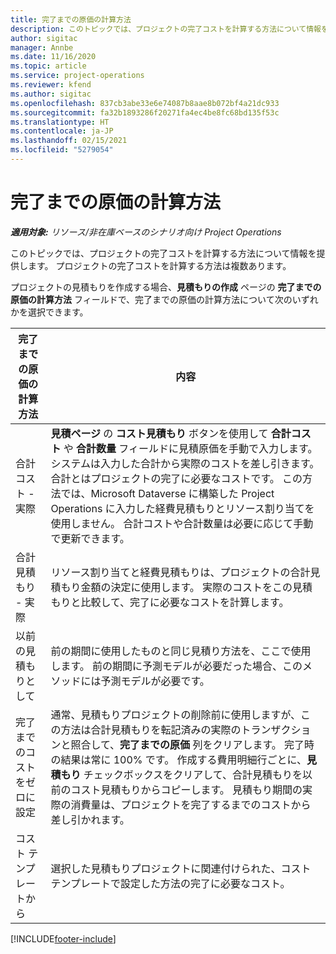 ```yaml
---
title: 完了までの原価の計算方法
description: このトピックでは、プロジェクトの完了コストを計算する方法について情報を提供します。
author: sigitac
manager: Annbe
ms.date: 11/16/2020
ms.topic: article
ms.service: project-operations
ms.reviewer: kfend
ms.author: sigitac
ms.openlocfilehash: 837cb3abe33e6e74087b8aae8b072bf4a21dc933
ms.sourcegitcommit: fa32b1893286f20271fa4ec4be8fc68bd135f53c
ms.translationtype: HT
ms.contentlocale: ja-JP
ms.lasthandoff: 02/15/2021
ms.locfileid: "5279054"
---
```

# <a name="cost-to-complete-methods"></a>完了までの原価の計算方法

_**適用対象:** リソース/非在庫ベースのシナリオ向け Project Operations_

このトピックでは、プロジェクトの完了コストを計算する方法について情報を提供します。 プロジェクトの完了コストを計算する方法は複数あります。 

プロジェクトの見積もりを作成する場合、**見積もりの作成** ページの **完了までの原価の計算方法** フィールドで、完了までの原価の計算方法について次のいずれかを選択できます。

| 完了までの原価の計算方法    | 内容                                                                                                                                                                                                                                                                                                                                                                                                                                                                                        |
|------------------------------|----------------------------------------------------------------------------------------------------------------------------------------------------------------------------------------------------------------------------------------------------------------------------------------------------------------------------------------------------------------------------------------------------------------------------------------------------------------------------------------------------|
| 合計コスト - 実際            | **見積ページ** の **コスト見積もり** ボタンを使用して **合計コスト** や **合計数量** フィールドに見積原価を手動で入力します。 システムは入力した合計から実際のコストを差し引きます。 合計とはプロジェクトの完了に必要なコストです。 この方法では、Microsoft Dataverse に構築した Project Operations に入力した経費見積もりとリソース割り当てを使用しません。 合計コストや合計数量は必要に応じて手動で更新できます。  |
| 合計見積もり - 実際        | リソース割り当てと経費見積もりは、プロジェクトの合計見積もり金額の決定に使用します。 実際のコストをこの見積もりと比較して、完了に必要なコストを計算します。                                                                                                                                                                                                                                                                          |
| 以前の見積もりとして         | 前の期間に使用したものと同じ見積り方法を、ここで使用します。 前の期間に予測モデルが必要だった場合、このメソッドには予測モデルが必要です。                                                                                                                                                                                                                                                                                                                           |
| 完了までのコストをゼロに設定 | 通常、見積もりプロジェクトの削除前に使用しますが、この方法は合計見積もりを転記済みの実際のトランザクションと照合して、**完了までの原価** 列をクリアします。 完了時の結果は常に 100% です。 作成する費用明細行ごとに、**見積もり** チェックボックスをクリアして、合計見積もりを以前のコスト見積もりからコピーします。 見積もり期間の実際の消費量は、プロジェクトを完了するまでのコストから差し引かれます。              |
| コスト テンプレートから           | 選択した見積もりプロジェクトに関連付けられた、コスト テンプレートで設定した方法の完了に必要なコスト。                                                                                                                                                                                                                                                                                                                                                                          |


[!INCLUDE[footer-include](../includes/footer-banner.md)]